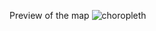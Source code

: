 Preview of the map ![choropleth](https://github.com/skand1110/choropleth-for-bees/assets/92265662/b6862ee9-de81-471e-9032-1b0745a1e2c1)
